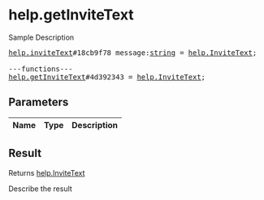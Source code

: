 # help.getInviteText

Sample Description

<pre>
<a href="../constructor/help.inviteText">help.inviteText</a>#18cb9f78 message:<a href="../type/string.md">string</a> = <a href="../type/help.InviteText.md">help.InviteText</a>;

---functions---
<a href="../method/help.getInviteText.md">help.getInviteText</a>#4d392343 = <a href="../type/help.InviteText.md">help.InviteText</a>;
</pre>

## Parameters

| Name | Type | Description |
|------|:----:|-------------|

## Result

Returns <a href="../type/help.InviteText.md">help.InviteText</a>

Describe the result

